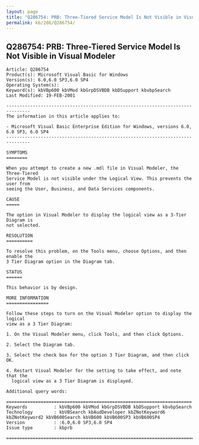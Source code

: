 ```yaml
---
layout: page
title: "Q286754: PRB: Three-Tiered Service Model Is Not Visible in Visual Modeler"
permalink: kb/286/Q286754/
---
```


## Q286754: PRB: Three-Tiered Service Model Is Not Visible in Visual Modeler

	Article: Q286754
	Product(s): Microsoft Visual Basic for Windows
	Version(s): 6.0,6.0 SP3,6.0 SP4
	Operating System(s): 
	Keyword(s): kbVBp600 kbVMod kbGrpDSVBDB kbDSupport kbvbpSearch
	Last Modified: 19-FEB-2001
	
	-------------------------------------------------------------------------------
	The information in this article applies to:
	
	- Microsoft Visual Basic Enterprise Edition for Windows, versions 6.0, 6.0 SP3, 6.0 SP4 
	-------------------------------------------------------------------------------
	
	SYMPTOMS
	========
	
	When you attempt to create a new .mdl file in Visual Modeler, the Three-Tiered
	Service Model is not visible under the Logical View. This prevents the user from
	seeing the User, Business, and Data Services components.
	
	CAUSE
	=====
	
	The option in Visual Modeler to display the logical view as a 3-Tier Diagram is
	not selected.
	
	RESOLUTION
	==========
	
	To resolve this problem, on the Tools menu, choose Options, and then enable the
	3 Tier Diagram option in the Diagram tab.
	
	STATUS
	======
	
	This behavior is by design.
	
	MORE INFORMATION
	================
	
	Follow these steps to turn on the Visual Modeler option to display the logical
	view as a 3 Tier Diagram:
	
	1. On the Visual Modeler menu, click Tools, and then click Options.
	
	2. Select the Diagram tab.
	
	3. Select the check box for the option 3 Tier Diagram, and then click OK.
	
	4. Restart Visual Modeler for the setting to take effect, and note that the
	  logical view as a 3 Tier Diagram is displayed.
	
	Additional query words:
	
	======================================================================
	Keywords          : kbVBp600 kbVMod kbGrpDSVBDB kbDSupport kbvbpSearch 
	Technology        : kbVBSearch kbAudDeveloper kbZNotKeyword6 kbZNotKeyword2 kbVB600Search kbVB600 kbVB600SP3 kbVB600SP4
	Version           : :6.0,6.0 SP3,6.0 SP4
	Issue type        : kbprb
	
	=============================================================================
	
